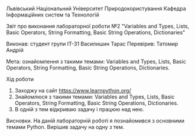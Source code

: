 Львівський Національний Університет Природокористування
Кафедра Інформаційних систем та Технологій

Звіт про виконання лабораторної роботи №2
"Variables and Types, Lists, Basic Operators, String Formatting, Basic String Operations, Dictionaries"

Виконав: студент групи ІТ-31 Василишин Тарас
Перевірив: Татомир Андрій


Мета: ознайомлення з такими темами: Variables and Types, Lists, Basic Operators,
String Formatting, Basic String Operations, Dictionaries.


Хід роботи

1. Заходжу на сайт https://www.learnpython.org/
2. Знайомлюся з такими темами: Variables and Types, Lists, Basic Operators,
String Formatting, Basic String Operations, Dictionaries.
3. В одній з тем відкриваю задачу і працюю над нею.


Висновки. На даній лабораторній роботі я познайомився з основними темами Python. Вирішив задачу на одну з тем.